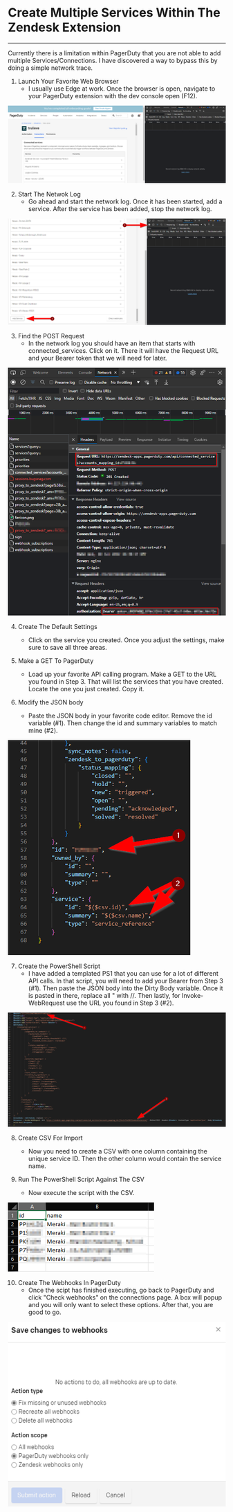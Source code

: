 # Create Multiple Services Within The Zendesk Extension
***
Currently there is a limitation within PagerDuty that you are not able to add multiple Services/Connections. I have discovered a way to bypass this by doing a simple network trace.

1. Launch Your Favorite Web Browser
    - I usually use Edge at work. Once the browser is open, navigate to your PagerDuty extension with the dev console open (F12).

![Step1](images/Step1.png)

2. Start The Netwok Log
    - Go ahead and start the network log. Once it has been started, add a service. After the service has been added, stop the network log.

![Step2](images/Step2.png)

3. Find the POST Request
    - In the network log you should have an item that starts with connected_services. Click on it. There it will have the Request URL and your Bearer token that we will need for later.

![Step3](images/Step3.png)

4. Create The Default Settings
    - Click on the service you created. Once you adjust the settings, make sure to save all three areas.

5. Make a GET To PagerDuty
    - Load up your favorite API calling program. Make a GET to the URL you found in Step 3. That will list the services that you have created. Locate the one you just created. Copy it.

6. Modify the JSON body
    - Paste the JSON body in your favorite code editor. Remove the id variable (#1). Then change the id and summary variables to match mine (#2).

![Step6](images/Step6.png)

7. Create the PowerShell Script
    - I have added a templated PS1 that you can use for a lot of different API calls. In that script, you will need to add your Bearer from Step 3 (#1). Then paste the JSON body into the Dirty Body variable. Once it is pasted in there, replace all " with //. Then lastly, for Invoke-WebRequest use the URL you found in Step 3 (#2).

![Step7](images/Step7.png)

8. Create CSV For Import
    - Now you need to create a CSV with one column containing the unique service ID. Then the other column would contain the service name.

9. Run The PowerShell Script Against The CSV
    - Now execute the script with the CSV.

![Step9](images/Step9.png)

10. Create The Webhooks In PagerDuty
    - Once the scipt has finished executing, go back to PagerDuty and click "Check webhooks" on the connections page. A box will popup and you will only want to select these options. After that, you are good to go.

![Step10](images/Step10.png)